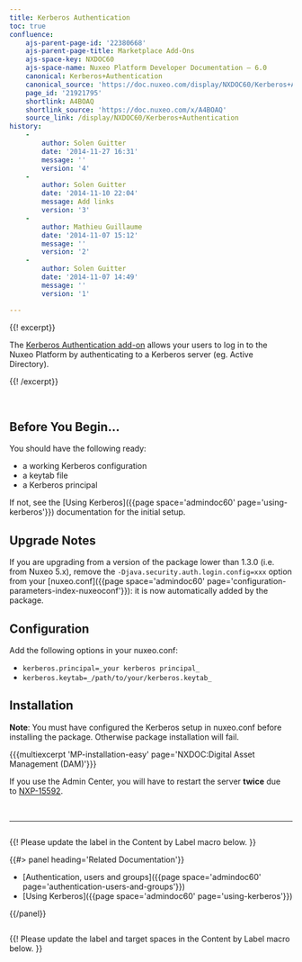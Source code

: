 ```yaml
---
title: Kerberos Authentication
toc: true
confluence:
    ajs-parent-page-id: '22380668'
    ajs-parent-page-title: Marketplace Add-Ons
    ajs-space-key: NXDOC60
    ajs-space-name: Nuxeo Platform Developer Documentation — 6.0
    canonical: Kerberos+Authentication
    canonical_source: 'https://doc.nuxeo.com/display/NXDOC60/Kerberos+Authentication'
    page_id: '21921795'
    shortlink: A4BOAQ
    shortlink_source: 'https://doc.nuxeo.com/x/A4BOAQ'
    source_link: /display/NXDOC60/Kerberos+Authentication
history:
    - 
        author: Solen Guitter
        date: '2014-11-27 16:31'
        message: ''
        version: '4'
    - 
        author: Solen Guitter
        date: '2014-11-10 22:04'
        message: Add links
        version: '3'
    - 
        author: Mathieu Guillaume
        date: '2014-11-07 15:12'
        message: ''
        version: '2'
    - 
        author: Solen Guitter
        date: '2014-11-07 14:49'
        message: ''
        version: '1'

---
```

{{! excerpt}}

The [Kerberos Authentication add-on](https://connect.nuxeo.com/nuxeo/site/marketplace/package/kerberos-authentication) allows your users to log in to the Nuxeo Platform by authenticating to a Kerberos server (eg. Active Directory).

{{! /excerpt}}

&nbsp;

## Before You Begin...

You should have the following ready:

*   a working Kerberos configuration
*   a keytab file
*   a Kerberos principal

If not, see the [Using Kerberos]({{page space='admindoc60' page='using-kerberos'}}) documentation for the initial setup.

## Upgrade Notes

If you are upgrading from a version of the package lower than 1.3.0 (i.e. from Nuxeo 5.x), remove the `-Djava.security.auth.login.config=xxx` option from your [nuxeo.conf]({{page space='admindoc60' page='configuration-parameters-index-nuxeoconf'}}): it is now automatically added by the package.

## Configuration

Add the following options in your nuxeo.conf:

*   `kerberos.principal=_your kerberos principal_`
*   `kerberos.keytab=_/path/to/your/kerberos.keytab_`

## Installation

**Note**: You must have configured the Kerberos setup in nuxeo.conf before installing the package. Otherwise package installation will fail.

{{{multiexcerpt 'MP-installation-easy' page='NXDOC:Digital Asset Management (DAM)'}}}

If you use the Admin Center, you will have to restart the server **twice**&nbsp;due to&nbsp;[NXP-15592](https://jira.nuxeo.com/browse/NXP-15592).

&nbsp;

* * *

<div class="row" data-equalizer data-equalize-on="medium"><div class="column medium-6">

{{! Please update the label in the Content by Label macro below. }}

{{#> panel heading='Related Documentation'}}

*   [Authentication, users and groups]({{page space='admindoc60' page='authentication-users-and-groups'}})
*   [Using Kerberos]({{page space='admindoc60' page='using-kerberos'}})

{{/panel}}</div><div class="column medium-6">

{{! Please update the label and target spaces in the Content by Label macro below. }}

&nbsp;

</div></div>